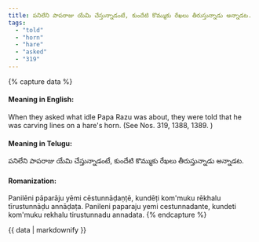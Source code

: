 ```yaml
---
title: పనిలేని పాపరాజు యేమి చేస్తున్నాడంటే, కుందేటి కొమ్ముకు రేఖలు తీరుస్తున్నాడు అన్నాడట.
tags:
  - "told"
  - "horn"
  - "hare"
  - "asked"
  - "319"
---
```


{% capture data %}
#### Meaning in English:
When they asked what idle Papa Razu was about, they were told that he was carving lines on a hare's horn.
(See Nos. 319, 1388, 1389. )

#### Meaning in Telugu:
పనిలేని పాపరాజు యేమి చేస్తున్నాడంటే, కుందేటి కొమ్ముకు రేఖలు తీరుస్తున్నాడు అన్నాడట.

#### Romanization:
Panilēni pāparāju yēmi cēstunnāḍaṇṭē, kundēṭi kom'muku rēkhalu tīrustunnāḍu annāḍaṭa.
Panileni paparaju yemi cestunnadante, kundeti kom'muku rekhalu tirustunnadu annadata.
{% endcapture %}

{{ data | markdownify }}

